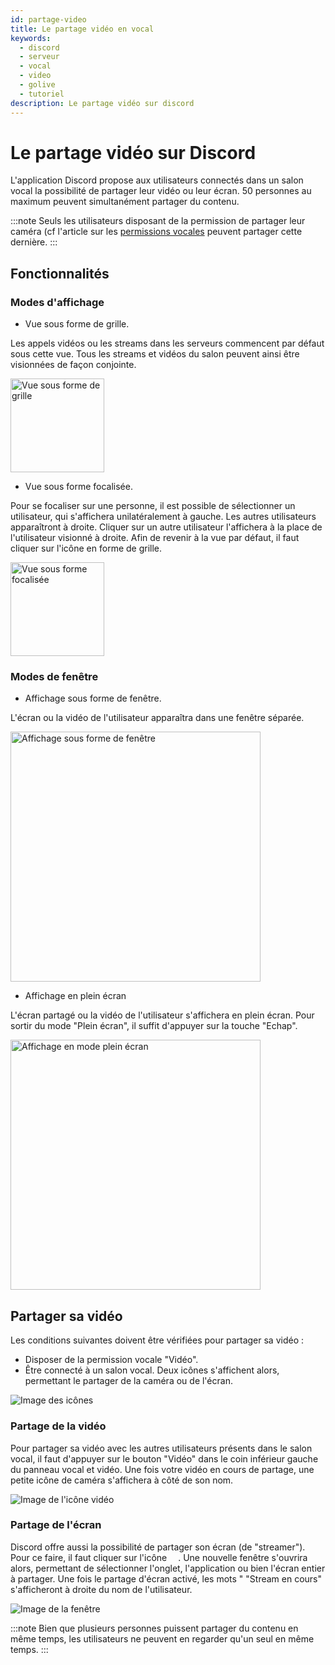 ```yaml
---
id: partage-video
title: Le partage vidéo en vocal
keywords:
  - discord
  - serveur
  - vocal
  - video
  - golive
  - tutoriel
description: Le partage vidéo sur discord
---
```

# Le partage vidéo sur Discord

L'application Discord propose aux utilisateurs connectés dans un salon vocal la possibilité de partager leur vidéo ou leur écran. 50 personnes au maximum peuvent simultanément partager du contenu.

:::note
Seuls les utilisateurs disposant de la permission de partager leur caméra (cf l'article sur les [permissions vocales](https://discord.fr/wiki/configuration-serveur/permissions/vocales/)  peuvent partager cette dernière.
:::

## Fonctionnalités

### Modes d'affichage

 - Vue sous forme de grille.

Les appels vidéos ou les streams dans les serveurs commencent par défaut sous cette vue. Tous les streams et vidéos du salon peuvent ainsi être visionnées de façon conjointe.

<img alt="Vue sous forme de grille" src="https://i.discord.fr/NoE.png" width="150px" />

 - Vue sous forme focalisée.

Pour se focaliser sur une personne, il est possible de sélectionner un utilisateur, qui s'affichera unilatéralement à gauche. Les autres utilisateurs apparaîtront à droite. Cliquer sur un autre utilisateur l'affichera à la place de l'utilisateur visionné à droite. Afin de revenir à la vue par défaut, il faut cliquer sur l'icône en forme de grille.

<img alt="Vue sous forme focalisée" src="https://i.discord.fr/WzO.png" width="150px" />

### Modes de fenêtre

 - Affichage sous forme de fenêtre.

L'écran ou la vidéo de l'utilisateur apparaîtra dans une fenêtre séparée.

<img alt="Affichage sous forme de fenêtre" src="https://i.discord.fr/gjP.png" width="" height="400px"/>

 - Affichage en plein écran

L'écran partagé ou la vidéo de l'utilisateur s'affichera en plein écran. Pour sortir du mode "Plein écran", il suffit d'appuyer sur la touche "Echap".

<img alt="Affichage en mode plein écran" src="https://i.discord.fr/C95.png" width="" height="400px"/>

## Partager sa vidéo

Les conditions suivantes doivent être vérifiées pour partager sa vidéo :

 - Disposer de la permission vocale "Vidéo".
 - Être connecté à un salon vocal.
 Deux icônes s'affichent alors, permettant le partager de la caméra ou de l'écran.

![Image des icônes](https://i.discord.fr/TnO.png)

### Partage de la vidéo

Pour partager sa vidéo avec les autres utilisateurs présents dans le salon vocal, il faut d'appuyer sur le bouton "Vidéo" dans le coin inférieur gauche du panneau vocal et vidéo. Une fois votre vidéo en cours de partage, une petite icône de caméra s'affichera à côté de son nom.

![Image de l'icône vidéo](https://i.discord.fr/qYF.png)

### Partage de l'écran

Discord offre aussi la possibilité de partager son écran (de "streamer"). Pour ce faire, il faut cliquer sur l'icône <img src="" width="14" height="14" />.
Une nouvelle fenêtre s'ouvrira alors, permettant de sélectionner l'onglet, l'application ou bien l'écran entier à partager. Une fois le partage d'écran activé, les mots " "Stream en cours" s'afficheront à droite du nom de l'utilisateur.

![Image de la fenêtre](https://i.discord.fr/lmk.png)

:::note
Bien que plusieurs personnes puissent partager du contenu en même temps, les utilisateurs ne peuvent en regarder qu'un seul en même temps.
:::
